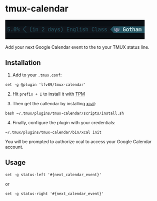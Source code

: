 # tmux-calendar

![example](https://github.com/lfv89/tmux-calendar/blob/master/assets/tmux.png?raw=true)

Add your next Google Calendar event to the to your TMUX status line.

## Installation

1) Add to your `.tmux.conf`:

```
set -g @plugin 'lfv89/tmux-calendar'
```

2) Hit `prefix + I` to install it with [TPM](https://github.com/lfv89/tmux-calendar/blob/master/assets/tmux.png?raw=true)

3) Then get the callendar by installing [xcal](https://github.com/lfv89/xcal/releases/latest):

```
bash ~/.tmux/plugins/tmux-calendar/scripts/install.sh
```

4) Finally, configure the plugin with your credentials:

```
~/.tmux/plugins/tmux-calendar/bin/xcal init
```

You will be prompted to authorize xcal to access your Google Calendar account.

## Usage

```
set -g status-left '#{next_calendar_event}'
```

or

```
set -g status-right '#{next_calendar_event}'
```
